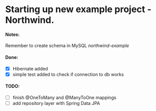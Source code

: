 # Starting up new example project - Northwind.

#### Notes:
Remember to create schema in MySQL *northwind-example*


#### Done:
- [x] Hibernate added
- [x] simple test added to check if connection to db works

#### TODO:
- [ ] finish @OneToMany and @ManyToOne mappings
- [ ] add repository layer with Spring Data JPA

